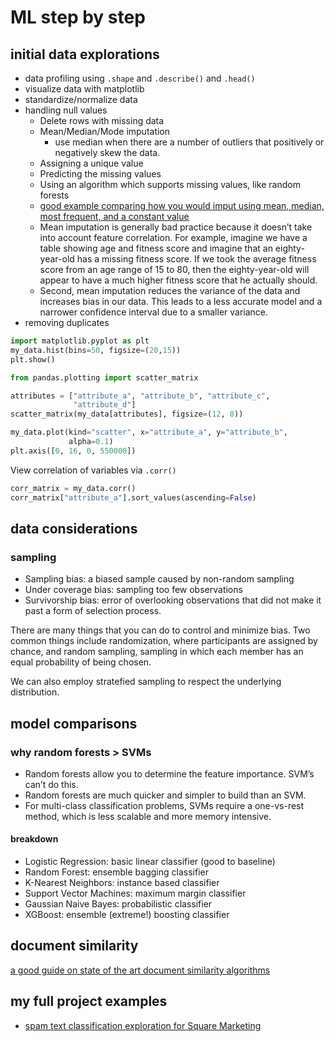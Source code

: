 # ML step by step

## initial data explorations

* data profiling using `.shape` and `.describe()` and `.head()`
* visualize data with matplotlib
* standardize/normalize data
* handling null values
  * Delete rows with missing data
  * Mean/Median/Mode imputation
    * use median when there are a number of outliers that positively or negatively skew the data.
  * Assigning a unique value
  * Predicting the missing values
  * Using an algorithm which supports missing values, like random forests
  * [good example comparing how you would imput using mean, median, most frequent, and a constant value](https://machinelearningmastery.com/statistical-imputation-for-missing-values-in-machine-learning/)
  * Mean imputation is generally bad practice because it doesn’t take into account feature correlation. For example, imagine we have a table showing age and fitness score and imagine that an eighty-year-old has a missing fitness score. If we took the average fitness score from an age range of 15 to 80, then the eighty-year-old will appear to have a much higher fitness score that he actually should.
  * Second, mean imputation reduces the variance of the data and increases bias in our data. This leads to a less accurate model and a narrower confidence interval due to a smaller variance.
* removing duplicates

``` python
import matplotlib.pyplot as plt
my_data.hist(bins=50, figsize=(20,15))
plt.show()
```

``` python
from pandas.plotting import scatter_matrix

attributes = ["attribute_a", "attribute_b", "attribute_c",
              "attribute_d"]
scatter_matrix(my_data[attributes], figsize=(12, 8))
```

``` python
my_data.plot(kind="scatter", x="attribute_a", y="attribute_b",
             alpha=0.1)
plt.axis([0, 16, 0, 550000])
```

View correlation of variables via `.corr()`

``` python
corr_matrix = my_data.corr()
corr_matrix["attribute_a"].sort_values(ascending=False)
```

## data considerations

### sampling

* Sampling bias: a biased sample caused by non-random sampling
* Under coverage bias: sampling too few observations
* Survivorship bias: error of overlooking observations that did not make it past a form of selection process.

There are many things that you can do to control and minimize bias. Two common things include randomization, where participants are assigned by chance, and random sampling, sampling in which each member has an equal probability of being chosen.

We can also employ stratefied sampling to respect the underlying distribution.

## model comparisons

### why random forests > SVMs

* Random forests allow you to determine the feature importance. SVM’s can’t do this.
* Random forests are much quicker and simpler to build than an SVM.
* For multi-class classification problems, SVMs require a one-vs-rest method, which is less scalable and more memory intensive.

#### breakdown

* Logistic Regression: basic linear classifier (good to baseline)
* Random Forest: ensemble bagging classifier
* K-Nearest Neighbors: instance based classifier
* Support Vector Machines: maximum margin classifier
* Gaussian Naive Bayes: probabilistic classifier
* XGBoost: ensemble (extreme!) boosting classifier

## document similarity

[a good guide on state of the art document similarity algorithms](https://towardsdatascience.com/the-best-document-similarity-algorithm-in-2020-a-beginners-guide-a01b9ef8cf05)

## my full project examples

* [spam text classification exploration for Square Marketing](https://github.com/Sticksword/to-spam-or-not-to-spam/blob/master/README.md)